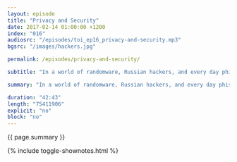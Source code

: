 ```yaml
---
layout: episode
title: "Privacy and Security"
date: 2017-02-14 01:00:00 +1200
index: "016"
audiosrc: "/episodes/toi_ep16_privacy-and-security.mp3"
bgsrc: "/images/hackers.jpg"

permalink: /episodes/privacy-and-security/

subtitle: "In a world of randomware, Russian hackers, and every day phishing, protecting our selves on the internet has never been more critical. In this episode we talk about the easiest ways to protect yourself from most vunerabilities, and what the Riemann hypothesis means for encryption, VPNs and the blockchain."

summary: "In a world of randomware, Russian hackers, and every day phishing, protecting our selves on the internet has never been more critical. In this episode we talk about the easiest ways to protect yourself from most vunerabilities, and what the Riemann hypothesis means for encryption, VPNs and the blockchain."

duration: "42:43"
length: "75411906"
explicit: "no"
block: "no" 
---
```

<section class="summary" markdown="1">

{{ page.summary }}

</section>

{% include toggle-shownotes.html %}

<section id="shownotes" class="hidden" markdown="1">


</section>
